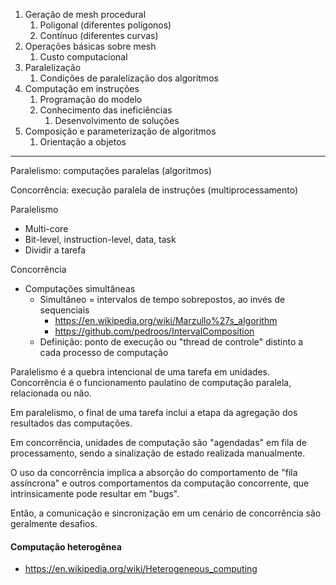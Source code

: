 1. Geração de mesh procedural
   1. Poligonal (diferentes polígonos)
   2. Contínuo (diferentes curvas)
2. Operações básicas sobre mesh
   1. Custo computacional
3. Paralelização
   1. Condições de paralelização dos algoritmos
4. Computação em instruções
   1. Programação do modelo
   2. Conhecimento das ineficiências
      1. Desenvolvimento de soluções
5. Composição e parameterização de algoritmos
   1. Orientação a objetos

---

Paralelismo: computações paralelas (algoritmos)

Concorrência: execução paralela de instruções (multiprocessamento)

Paralelismo

- Multi-core
- Bit-level, instruction-level, data, task
- Dividir a tarefa

Concorrência

- Computações simultâneas
  - Simultâneo = intervalos de tempo sobrepostos, ao invés de sequenciais
    - https://en.wikipedia.org/wiki/Marzullo%27s_algorithm
    - https://github.com/pedroos/IntervalComposition
  - Definição: ponto de execução ou "thread de controle" distinto a cada processo de computação

Paralelismo é a quebra intencional de uma tarefa em unidades. Concorrência é o funcionamento paulatino de computação paralela, relacionada ou não.

Em paralelismo, o final de uma tarefa inclui a etapa da agregação dos resultados das computações.

Em concorrência, unidades de computação são "agendadas" em fila de processamento, sendo a sinalização de estado realizada manualmente.

O uso da concorrência implica a absorção do comportamento de "fila assíncrona" e outros comportamentos da computação concorrente, que intrinsicamente pode resultar em "bugs".

Então, a comunicação e sincronização em um cenário de concorrência são geralmente desafios.

#### Computação heterogênea

- https://en.wikipedia.org/wiki/Heterogeneous_computing

